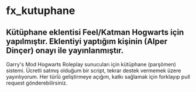 # fx_kutuphane
## Kütüphane eklentisi Feel/Katman Hogwarts için yapılmıştır. Eklentiyi yaptığım kişinin (Alper Dinçer) onayı ile yayınlanmıştır.

Garry's Mod Hogwarts Roleplay sunucuları için kütüphane (parşömen) sistemi. Ücretli satmış olduğum bir script, tekrar destek vermemek üzere yayınlıyorum.
Her türlü geliştirmeye açığım, katkı sağlamak için forklayıp pull request gönderebilirsiniz.